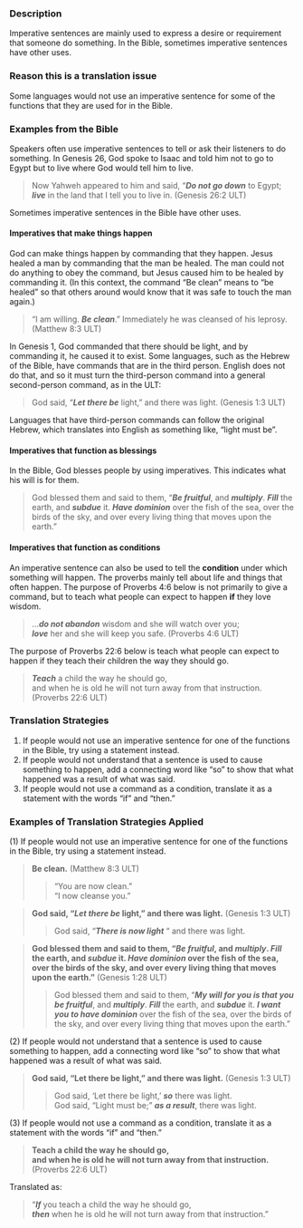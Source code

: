 

### Description

Imperative sentences are mainly used to express a desire or requirement that someone do something. In the Bible, sometimes imperative sentences have other uses.

### Reason this is a translation issue

Some languages would not use an imperative sentence for some of the functions that they are used for in the Bible.

### Examples from the Bible

Speakers often use imperative sentences to tell or ask their listeners to do something. In Genesis 26, God spoke to Isaac and told him not to go to Egypt but to live where God would tell him to live.

> Now Yahweh appeared to him and said, “***Do not go down*** to Egypt; ***live*** in the land that I tell you to live in. (Genesis 26:2 ULT)

Sometimes imperative sentences in the Bible have other uses.

#### Imperatives that make things happen

God can make things happen by commanding that they happen. Jesus healed a man by commanding that the man be healed. The man could not do anything to obey the command, but Jesus caused him to be healed by commanding it. (In this context, the command “Be clean” means to “be healed” so that others around would know that it was safe to touch the man again.)

> “I am willing. ***Be clean***.” Immediately he was cleansed of his leprosy. (Matthew 8:3 ULT)

In Genesis 1, God commanded that there should be light, and by commanding it, he caused it to exist. Some languages, such as the Hebrew of the Bible, have commands that are in the third person. English does not do that, and so it must turn the third-person command into a general second-person command, as in the ULT:
> God said, “***Let there be*** light,” and there was light. (Genesis 1:3 ULT)

Languages that have third-person commands can follow the original Hebrew, which translates into English as something like, “light must be”.

#### Imperatives that function as blessings

In the Bible, God blesses people by using imperatives. This indicates what his will is for them.

> God blessed them and said to them, “***Be fruitful***, and ***multiply***. ***Fill*** the earth, and ***subdue*** it. ***Have dominion*** over the fish of the sea, over the birds of the sky, and over every living thing that moves upon the earth.”


#### Imperatives that function as conditions

An imperative sentence can also be used to tell the **condition** under which something will happen.  The proverbs mainly tell about life and things that often happen. The purpose of Proverbs 4:6 below is not primarily to give a command, but to teach what people can expect to happen **if** they love wisdom.

> …***do not abandon*** wisdom and she will watch over you;  
> ***love*** her and she will keep you safe. (Proverbs 4:6 ULT)

The purpose of Proverbs 22:6 below is teach what people can expect to happen if they teach their children the way they should go.

> ***Teach*** a child the way he should go,  
> and when he is old he will not turn away from that instruction. (Proverbs 22:6 ULT)

### Translation Strategies

1. If people would not use an imperative sentence for one of the functions in the Bible, try using a statement instead.
1. If people would not understand that a sentence is used to cause something to happen, add a connecting word like “so” to show that what happened was a result of what was said.
1. If people would not use a command as a condition, translate it as a statement with the words “if” and “then.”

### Examples of Translation Strategies Applied

(1) If people would not use an imperative sentence for one of the functions in the Bible, try using a statement instead.

> **Be clean.** (Matthew 8:3 ULT)  
>> “You are now clean.”  
>> “I now cleanse you.”
  
> **God said, “***Let there be*** light,” and there was light.** (Genesis 1:3 ULT)  
>> God said, “***There is now light*** “ and there was light.
  
> **God blessed them and said to them, “***Be fruitful***, and ***multiply***. ***Fill*** the earth, and ***subdue*** it. ***Have dominion*** over the fish of the sea, over the birds of the sky, and over every living thing that moves upon the earth.”** (Genesis 1:28 ULT)  
>> God blessed them and said to them, “***My will for you is that you be fruitful***, and ***multiply***. ***Fill*** the earth, and ***subdue*** it. ***I want you to have dominion*** over the fish of the sea, over the birds of the sky, and over every living thing that moves upon the earth.”

(2) If people would not understand that a sentence is used to cause something to happen, add a connecting word like “so” to show that what happened was a result of what was said.

> **God said, “Let there be light,” and there was light.** (Genesis 1:3 ULT)  
>> God said, ‘Let there be light,’ ***so*** there was light.  
>> God said, “Light must be;” ***as a result***, there was light.

(3) If people would not use a command as a condition, translate it as a statement with the words “if” and “then.”

> **Teach a child the way he should go,**  
> **and when he is old he will not turn away from that instruction.** (Proverbs 22:6 ULT)

Translated as:
> “***If*** you teach a child the way he should go,  
> ***then*** when he is old he will not turn away from that instruction.”
